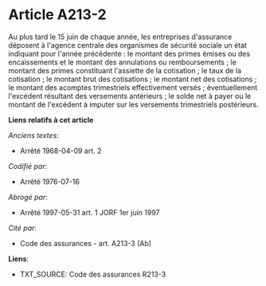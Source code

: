 # Article A213-2

Au plus tard le 15 juin de chaque année, les entreprises d'assurance déposent à l'agence centrale des organismes de sécurité
sociale un état indiquant pour l'année précédente : le montant des primes émises ou des encaissements et le montant des
annulations ou remboursements ; le montant des primes constituant l'assiette de la cotisation ; le taux de la cotisation ; le
montant brut des cotisations ; le montant net des cotisations ; le montant des acomptes trimestriels effectivement versés ;
éventuellement l'excédent résultant des versements antérieurs ; le solde net à payer ou le montant de l'excédent à imputer
sur les versements trimestriels postérieurs.

**Liens relatifs à cet article**

_Anciens textes_:

  - Arrêté 1968-04-09 art. 2

_Codifié par_:

  - Arrêté 1976-07-16

_Abrogé par_:

  - Arrêté 1997-05-31 art. 1 JORF 1er juin 1997

_Cité par_:

  - Code des assurances - art. A213-3 (Ab)

**Liens**:

  - TXT_SOURCE: Code des assurances R213-3
